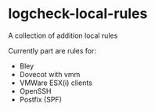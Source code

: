 logcheck-local-rules
====================

A collection of addition local rules

Currently part are rules for:

* Bley
* Dovecot with vmm
* VMWare ESX(i) clients
* OpenSSH
* Postfix (SPF)
